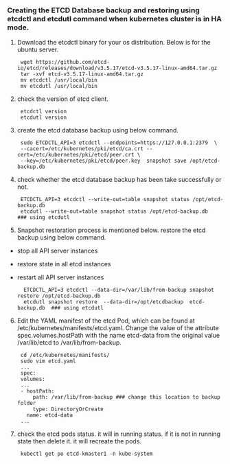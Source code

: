 ### Creating the ETCD Database backup and restoring using etcdctl and etcdutl command when kubernetes cluster is in HA mode. 
1. Download the etcdctl binary for your os distribution. Below is for the ubuntu server.

		wget https://github.com/etcd-io/etcd/releases/download/v3.5.17/etcd-v3.5.17-linux-amd64.tar.gz
		tar -xvf etcd-v3.5.17-linux-amd64.tar.gz
		mv etcdctl /usr/local/bin
		mv etcdutl /usr/local/bin

2. check the version of etcd client.

		etcdctl version
		etcdutl version

3. create the etcd database backup using below command. 

		sudo ETCDCTL_API=3 etcdctl --endpoints=https://127.0.0.1:2379  \
		--cacert=/etc/kubernetes/pki/etcd/ca.crt --cert=/etc/kubernetes/pki/etcd/peer.crt \
		--key=/etc/kubernetes/pki/etcd/peer.key  snapshot save /opt/etcd-backup.db

4. check whether the etcd database backup has been take successfully or not.

		ETCDCTL_API=3 etcdctl --write-out=table snapshot status /opt/etcd-backup.db
		etcdutl --write-out=table snapshot status /opt/etcd-backup.db    ### using etcdutl 

5. Snapshot restoration process is mentioned below. restore the etcd backup using below command. 

- stop all API server instances
- restore state in all etcd instances
- restart all API server instances

		ETCDCTL_API=3 etcdctl --data-dir=/var/lib/from-backup snapshot restore /opt/etcd-backup.db
		etcdutl snapshot restore  --data-dir=/opt/etcdbackup  etcd-backup.db  ### using etcdutl 

6. Edit the YAML manifest of the etcd Pod, which can be found at /etc/kubernetes/manifests/etcd.yaml. Change the value of the attribute spec.volumes.hostPath with the name etcd-data from the original value /var/lib/etcd to /var/lib/from-backup. 

		cd /etc/kubernetes/manifests/
		sudo vim etcd.yaml
		...
		spec:
		volumes:
		...
		- hostPath:
		    path: /var/lib/from-backup ### change this location to backup folder
		    type: DirectoryOrCreate
		  name: etcd-data
		...

7. check the etcd pods status. it will in running status. if it is not in running state then delete it. it will recreate the pods. 

		kubectl get po etcd-kmaster1 -n kube-system

